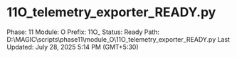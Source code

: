 # 11O_telemetry_exporter_READY.py

Phase: 11
Module: O
Prefix: 11O_
Status: Ready
Path: D:\MAGIC\scripts\phase11\module_O\11O_telemetry_exporter_READY.py
Last Updated: July 28, 2025 5:14 PM (GMT+5:30)